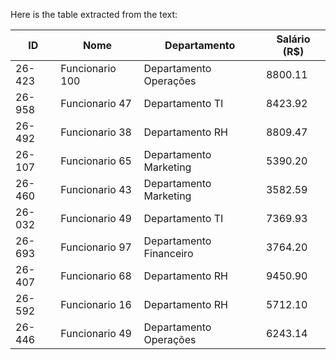 Here is the table extracted from the text:

| ID       | Nome            | Departamento          | Salário (R$) |
|----------|-----------------|-----------------------|---------------|
| 26-423   | Funcionario 100 | Departamento Operações | 8800.11       |
| 26-958   | Funcionario 47  | Departamento TI       | 8423.92       |
| 26-492   | Funcionario 38  | Departamento RH       | 8809.47       |
| 26-107   | Funcionario 65  | Departamento Marketing | 5390.20       |
| 26-460   | Funcionario 43  | Departamento Marketing | 3582.59       |
| 26-032   | Funcionario 49  | Departamento TI       | 7369.93       |
| 26-693   | Funcionario 97  | Departamento Financeiro| 3764.20       |
| 26-407   | Funcionario 68  | Departamento RH       | 9450.90       |
| 26-592   | Funcionario 16  | Departamento RH       | 5712.10       |
| 26-446   | Funcionario 49  | Departamento Operações | 6243.14       |